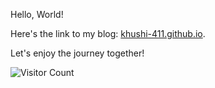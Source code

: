 Hello, World!

Here's the link to my blog: [khushi-411.github.io](https://khushi-411.github.io/).

Let's enjoy the journey together!

![Visitor Count](https://profile-counter.glitch.me/{khushi-411}/count.svg)
